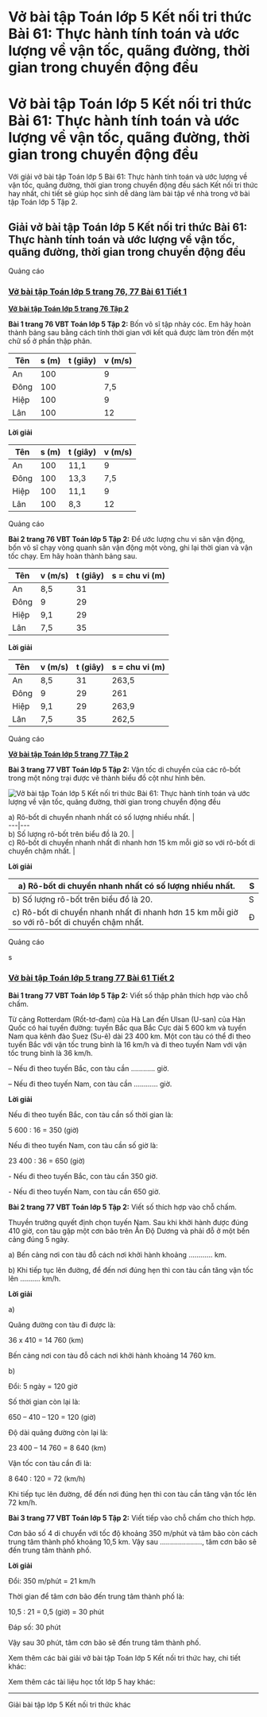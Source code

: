 # Vở bài tập Toán lớp 5 Kết nối tri thức Bài 61: Thực hành tính toán và ước lượng về vận tốc, quãng đường, thời gian trong chuyển động đều

# Vở bài tập Toán lớp 5 Kết nối tri thức Bài 61: Thực hành tính toán và ước lượng về vận tốc, quãng đường, thời gian trong chuyển động đều

Với giải vở bài tập Toán lớp 5 Bài 61: Thực hành tính toán và ước lượng về vận tốc, quãng đường, thời gian trong chuyển động đều sách Kết nối tri thức hay nhất, chi tiết sẽ giúp học sinh dễ dàng làm bài tập về nhà trong vở bài tập Toán lớp 5 Tập 2.

## Giải vở bài tập Toán lớp 5 Kết nối tri thức Bài 61: Thực hành tính toán và ước lượng về vận tốc, quãng đường, thời gian trong chuyển động đều

Quảng cáo

### [**Vở bài tập Toán lớp 5 trang 76, 77 Bài 61 Tiết 1**](https://vietjack.com/vbt-toan-5-kn/bai-61-tiet-1-trang-76-tap-2.jsp)

[**Vở bài tập Toán lớp 5 trang 76 Tập 2**](https://vietjack.com/vbt-toan-5-kn/vbt-toan-lop-5-trang-76-tap-2.jsp)

**Bài 1 trang 76 VBT Toán lớp 5 Tập 2:** Bốn võ sĩ tập nhảy cóc. Em hãy hoàn thành bảng sau bằng cách tính thời gian với kết quả được làm tròn đến một chữ số ở phần thập phân.

Tên | s (m) | t (giây) | v (m/s)  
---|---|---|---  
An | 100 |  | 9  
Đông | 100 |  | 7,5  
Hiệp | 100 |  | 9  
Lân | 100 |  | 12  
  
**Lời giải**

Tên | s (m) | t (giây) | v (m/s)  
---|---|---|---  
An | 100 | 11,1 | 9  
Đông | 100 | 13,3 | 7,5  
Hiệp | 100 | 11,1 | 9  
Lân | 100 | 8,3 | 12  
  
Quảng cáo

**Bài 2 trang 76 VBT Toán lớp 5 Tập 2:** Để ước lượng chu vi sân vận động, bốn võ sĩ chạy vòng quanh sân vận động một vòng, ghi lại thời gian và vận tốc chạy. Em hãy hoàn thành bảng sau.

Tên | v (m/s) | t (giây) | s = chu vi (m)  
---|---|---|---  
An | 8,5 | 31 |   
Đông | 9 | 29 |   
Hiệp | 9,1 | 29 |   
Lân | 7,5 | 35 |   
  
**Lời giải**

Tên | v (m/s) | t (giây) | s = chu vi (m)  
---|---|---|---  
An | 8,5 | 31 | 263,5  
Đông | 9 | 29 | 261  
Hiệp | 9,1 | 29 | 263,9  
Lân | 7,5 | 35 | 262,5  
  
Quảng cáo

[**Vở bài tập Toán lớp 5 trang 77 Tập 2**](https://vietjack.com/vbt-toan-5-kn/vbt-toan-lop-5-trang-77-tap-2.jsp)

**Bài 3 trang 77 VBT Toán lớp 5 Tập 2:** Vận tốc di chuyển của các rô-bốt trong một nông trại được vẽ thành biểu đồ cột như hình bên. 

![Vở bài tập Toán lớp 5 Kết nối tri thức Bài 61: Thực hành tính toán và ước lượng về vận tốc, quãng đường, thời gian trong chuyển động đều](https://vietjack.com/vbt-toan-5-kn/images/bai-61-thuc-hanh-tinh-toan-va-uoc-luong-ve-van-toc-quang-duong-265683.PNG)

a) Rô-bốt di chuyển nhanh nhất có số lượng nhiều nhất. |   
---|---  
b) Số lượng rô-bốt trên biểu đồ là 20. |   
c) Rô-bốt di chuyển nhanh nhất đi nhanh hơn 15 km mỗi giờ so với rô-bốt di chuyển chậm nhất. |   
  
**Lời giải**

a) Rô-bốt di chuyển nhanh nhất có số lượng nhiều nhất. | S  
---|---  
b) Số lượng rô-bốt trên biểu đồ là 20. | S  
c) Rô-bốt di chuyển nhanh nhất đi nhanh hơn 15 km mỗi giờ so với rô-bốt di chuyển chậm nhất. | Đ  
  
Quảng cáo

s

### [**Vở bài tập Toán lớp 5 trang 77 Bài 61 Tiết 2**](https://vietjack.com/vbt-toan-5-kn/bai-61-tiet-2-trang-77-tap-2.jsp)

**Bài 1 trang 77 VBT Toán lớp 5 Tập 2:** Viết số thập phân thích hợp vào chỗ chấm. 

Từ cảng Rotterdam (Rốt-tơ-đam) của Hà Lan đến Ulsan (U-san) của Hàn Quốc có hai tuyến đường: tuyến Bắc qua Bắc Cực dài 5 600 km và tuyến Nam qua kênh đào Suez (Su-ê) dài 23 400 km. Một con tàu có thể đi theo tuyến Bắc với vận tốc trung bình là 16 km/h và đi theo tuyến Nam với vận tốc trung bình là 36 km/h. 

– Nếu đi theo tuyến Bắc, con tàu cần ............ giờ.

– Nếu đi theo tuyến Nam, con tàu cần ............ giờ. 

**Lời giải**

Nếu đi theo tuyến Bắc, con tàu cần số thời gian là:

5 600 : 16 = 350 (giờ)

Nếu đi theo tuyến Nam, con tàu cần số giờ là:

23 400 : 36 = 650 (giờ)

\- Nếu đi theo tuyến Bắc, con tàu cần 350 giờ.

\- Nếu đi theo tuyến Nam, con tàu cần 650 giờ. 

**Bài 2 trang 77 VBT Toán lớp 5 Tập 2:** Viết số thích hợp vào chỗ chấm. 

Thuyền trưởng quyết định chọn tuyến Nam. Sau khi khởi hành được đúng 410 giờ, con tàu gặp một cơn bão trên Ấn Độ Dương và phải đỗ ở một bến cảng đúng 5 ngày. 

a) Bến cảng nơi con tàu đỗ cách nơi khởi hành khoảng ............ km.

b) Khi tiếp tục lên đường, để đến nơi đúng hẹn thì con tàu cần tăng vận tốc lên .......... km/h. 

**Lời giải**

a)

Quãng đường con tàu đi được là:

36 x 410 = 14 760 (km)

Bến cảng nơi con tàu đỗ cách nơi khởi hành khoảng 14 760 km.

b)

Đổi: 5 ngày = 120 giờ

Số thời gian còn lại là:

650 – 410 – 120 = 120 (giờ)

Độ dài quãng đường còn lại là:

23 400 – 14 760 = 8 640 (km)

Vận tốc con tàu cần đi là:

8 640 : 120 = 72 (km/h)

Khi tiếp tục lên đường, để đến nơi đúng hẹn thì con tàu cần tăng vận tốc lên 72 km/h.

**Bài 3 trang 77 VBT Toán lớp 5 Tập 2:** Viết tiếp vào chỗ chấm cho thích hợp. 

Cơn bão số 4 di chuyển với tốc độ khoảng 350 m/phút và tâm bão còn cách trung tâm thành phố khoảng 10,5 km. Vậy sau ....................., tâm cơn bão sẽ đến trung tâm thành phố.

**Lời giải**

Đổi: 350 m/phút = 21 km/h

Thời gian để tâm cơn bão đến trung tâm thành phố là:

10,5 : 21 = 0,5 (giờ) = 30 phút

Đáp số: 30 phút

Vậy sau 30 phút, tâm cơn bão sẽ đến trung tâm thành phố.

Xem thêm các bài giải vở bài tập Toán lớp 5 Kết nối tri thức hay, chi tiết khác:

Xem thêm các tài liệu học tốt lớp 5 hay khác:

* * *

Giải bài tập lớp 5 Kết nối tri thức khác
